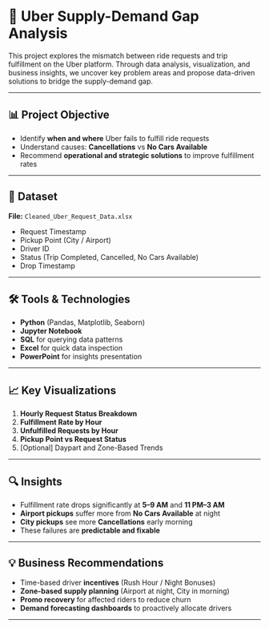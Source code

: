 
# 🚖 Uber Supply-Demand Gap Analysis

This project explores the mismatch between ride requests and trip fulfillment on the Uber platform. Through data analysis, visualization, and business insights, we uncover key problem areas and propose data-driven solutions to bridge the supply-demand gap.

---

## 📊 Project Objective

- Identify **when and where** Uber fails to fulfill ride requests
- Understand causes: **Cancellations** vs **No Cars Available**
- Recommend **operational and strategic solutions** to improve fulfillment rates

---

## 📁 Dataset

**File:** `Cleaned_Uber_Request_Data.xlsx`  
- Request Timestamp  
- Pickup Point (City / Airport)  
- Driver ID  
- Status (Trip Completed, Cancelled, No Cars Available)  
- Drop Timestamp

---

## 🛠 Tools & Technologies

- **Python** (Pandas, Matplotlib, Seaborn)
- **Jupyter Notebook**
- **SQL** for querying data patterns
- **Excel** for quick data inspection
- **PowerPoint** for insights presentation

---

## 📈 Key Visualizations

1. **Hourly Request Status Breakdown**
2. **Fulfillment Rate by Hour**
3. **Unfulfilled Requests by Hour**
4. **Pickup Point vs Request Status**
5. [Optional] Daypart and Zone-Based Trends

---

## 🔍 Insights

- Fulfillment rate drops significantly at **5–9 AM** and **11 PM–3 AM**
- **Airport pickups** suffer more from **No Cars Available** at night
- **City pickups** see more **Cancellations** early morning
- These failures are **predictable and fixable**

---

## 💡 Business Recommendations

- Time-based driver **incentives** (Rush Hour / Night Bonuses)
- **Zone-based supply planning** (Airport at night, City in morning)
- **Promo recovery** for affected riders to reduce churn
- **Demand forecasting dashboards** to proactively allocate drivers

---


